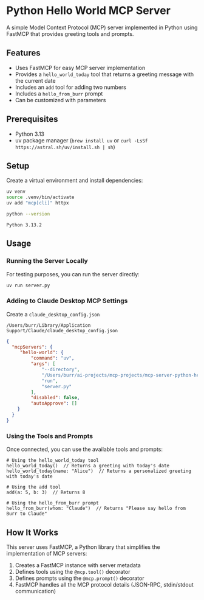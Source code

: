 # Python Hello World MCP Server

A simple Model Context Protocol (MCP) server implemented in Python using FastMCP that provides greeting tools and prompts.

## Features

- Uses FastMCP for easy MCP server implementation
- Provides a `hello_world_today` tool that returns a greeting message with the current date
- Includes an `add` tool for adding two numbers
- Includes a `hello_from_burr` prompt
- Can be customized with parameters

## Prerequisites

- Python 3.13
- uv package manager (`brew install uv` or `curl -LsSf https://astral.sh/uv/install.sh | sh`)

## Setup

Create a virtual environment and install dependencies:

```bash
uv venv
source .venv/bin/activate
uv add "mcp[cli]" httpx
```

```bash
python --version
```

```
Python 3.13.2
```

## Usage

### Running the Server Locally

For testing purposes, you can run the server directly:

```bash
uv run server.py
```

### Adding to Claude Desktop MCP Settings

Create a `claude_desktop_config.json`

```
/Users/burr/Library/Application Support/Claude/claude_desktop_config.json
```

```json
{
  "mcpServers": {
     "hello-world": {
         "command": "uv",
         "args": [
             "--directory",
             "/Users/burr/ai-projects/mcp-projects/mcp-server-python-hello",
             "run",
             "server.py"
         ],
         "disabled": false,
         "autoApprove": []
    }
  }
}
```

### Using the Tools and Prompts

Once connected, you can use the available tools and prompts:

```
# Using the hello_world_today tool
hello_world_today()  // Returns a greeting with today's date
hello_world_today(name: "Alice")  // Returns a personalized greeting with today's date

# Using the add tool
add(a: 5, b: 3)  // Returns 8

# Using the hello_from_burr prompt
hello_from_burr(whom: "Claude")  // Returns "Please say hello from Burr to Claude"
```

## How It Works

This server uses FastMCP, a Python library that simplifies the implementation of MCP servers:

1. Creates a FastMCP instance with server metadata
2. Defines tools using the `@mcp.tool()` decorator
3. Defines prompts using the `@mcp.prompt()` decorator
4. FastMCP handles all the MCP protocol details (JSON-RPC, stdin/stdout communication)

